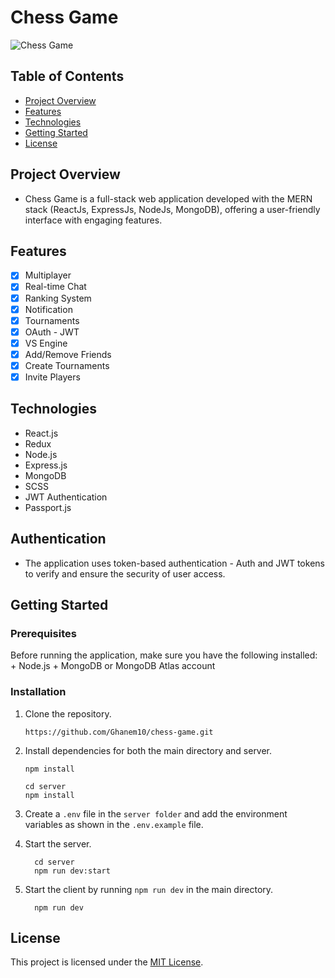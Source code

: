 # Chess Game

![Chess Game](https://github.com/Ghanem10/chess-game/assets/107857762/6721e483-f30a-42d6-8295-bfbb7ce4c0f3)


## Table of Contents
- [Project Overview](#project-overview)
- [Features](#features)
- [Technologies](#technologies)
- [Getting Started](#getting-started)
- [License](#license)

## Project Overview
- Chess Game is a full-stack web application developed with the MERN stack (ReactJs, ExpressJs, NodeJs, MongoDB), offering a user-friendly interface with engaging features.

## Features
- [x] Multiplayer
- [x] Real-time Chat
- [x] Ranking System
- [x] Notification
- [x] Tournaments
- [x] OAuth - JWT
- [x] VS Engine
- [x] Add/Remove Friends
- [x] Create Tournaments
- [x] Invite Players

## Technologies
- React.js
- Redux
- Node.js
- Express.js
- MongoDB
- SCSS
- JWT Authentication
- Passport.js


## Authentication
- The application uses token-based authentication - Auth and JWT tokens to verify and ensure the security of user access.

## Getting Started
 ### Prerequisites
  Before running the application, make sure you have the following installed:
    + Node.js
    + MongoDB or MongoDB Atlas account

  ### Installation
  1. Clone the repository.

         https://github.com/Ghanem10/chess-game.git
     
  2. Install dependencies for both the main directory and server.
     ```
     npm install
     ```
         cd server
         npm install
         
  4. Create a `.env` file in the `server folder` and add the environment variables as shown in the `.env.example` file.
  5. Start the server.

           cd server
           npm run dev:start
  6. Start the client by running `npm run dev` in the main directory.

           npm run dev

## License
This project is licensed under the [MIT License](https://github.com/Ghanem10/chess-game/blob/master/LICENSE).
     
